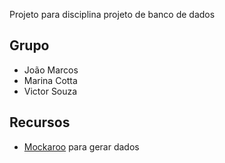 Projeto para disciplina projeto de banco de dados

## Grupo
- João Marcos
- Marina Cotta
- Victor Souza

## Recursos
- [Mockaroo](https://mockaroo.com/) para gerar dados